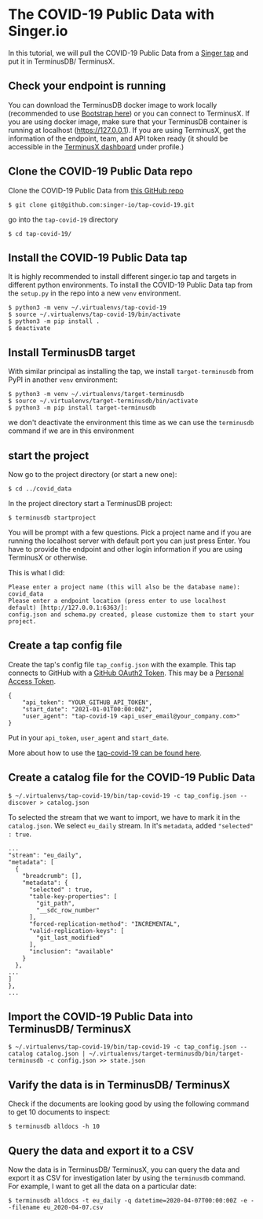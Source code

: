 # The COVID-19 Public Data with Singer.io

In this tutorial, we will pull the COVID-19 Public Data from a [Singer tap](https://www.singer.io/) and put it in TerminusDB/ TerminusX.

## Check your endpoint is running

You can download the TerminusDB docker image to work locally (recommended to use [Bootstrap here](https://github.com/terminusdb/terminusdb-bootstrap)) or you can connect to TerminusX. If you are using docker image, make sure that your TerminusDB container is running at localhost (https://127.0.0.1). If you are using TerminusX, get the information of the endpoint, team, and API token ready (it should be accessible in the [TerminusX dashboard](https://dashboard.terminusdb.com/) under profile.)

## Clone the COVID-19 Public Data repo

Clone the COVID-19 Public Data from [this GitHub repo](https://github.com/singer-io/tap-covid-19)

`$ git clone git@github.com:singer-io/tap-covid-19.git`

go into the `tap-covid-19` directory

`$ cd tap-covid-19/`

## Install the COVID-19 Public Data tap

It is highly recommended to install different singer.io tap and targets in different python environments. To install the COVID-19 Public Data tap from the `setup.py` in the repo into a new `venv` environment.

```
$ python3 -m venv ~/.virtualenvs/tap-covid-19
$ source ~/.virtualenvs/tap-covid-19/bin/activate
$ python3 -m pip install .
$ deactivate
```

## Install TerminusDB target

With similar principal as installing the tap, we install `target-terminusdb` from PyPI in another `venv` environment:

```
$ python3 -m venv ~/.virtualenvs/target-terminusdb
$ source ~/.virtualenvs/target-terminusdb/bin/activate
$ python3 -m pip install target-terminusdb
```

we don't deactivate the environment this time as we can use the `terminusdb` command if we are in this environment

## start the project

Now go to the project directory (or start a new one):

`$ cd ../covid_data`

In the project directory start a TerminusDB project:

`$ terminusdb startproject`

You will be prompt with a few questions. Pick a project name and if you are running the localhost server with default port you can just press Enter. You have to provide the endpoint and other login information if you are using TerminusX or otherwise.

This is what I did:

```
Please enter a project name (this will also be the database name): covid_data
Please enter a endpoint location (press enter to use localhost default) [http://127.0.0.1:6363/]:
config.json and schema.py created, please customize them to start your project.
```


## Create a tap config file

Create the tap's config file `tap_config.json` with the example. This tap connects to GitHub with a [GitHub OAuth2 Token](https://developer.github.com/v3/#authentication). This may be a [Personal Access Token](https://github.com/settings/tokens).

```
{
    "api_token": "YOUR_GITHUB_API_TOKEN",
    "start_date": "2021-01-01T00:00:00Z",
    "user_agent": "tap-covid-19 <api_user_email@your_company.com>"
}
```

Put in your `api_token`, `user_agent` and `start_date`.

More about how to use the [tap-covid-19 can be found here](https://github.com/singer-io/tap-covid-19/#quick-start).

## Create a catalog file for the COVID-19 Public Data

`$ ~/.virtualenvs/tap-covid-19/bin/tap-covid-19 -c tap_config.json --discover > catalog.json`

To selected the stream that we want to import, we have to mark it in the `catalog.json`. We select `eu_daily` stream. In it's `metadata`, added `"selected" : true`.

```
...
"stream": "eu_daily",
"metadata": [
  {
    "breadcrumb": [],
    "metadata": {
      "selected" : true,
      "table-key-properties": [
        "git_path",
        "__sdc_row_number"
      ],
      "forced-replication-method": "INCREMENTAL",
      "valid-replication-keys": [
        "git_last_modified"
      ],
      "inclusion": "available"
    }
  },
...
]
},
...
```

## Import the COVID-19 Public Data into TerminusDB/ TerminusX

`$ ~/.virtualenvs/tap-covid-19/bin/tap-covid-19 -c tap_config.json --catalog catalog.json | ~/.virtualenvs/target-terminusdb/bin/target-terminusdb -c config.json >> state.json`

## Varify the data is in TerminusDB/ TerminusX

Check if the documents are looking good by using the following command to get 10 documents to inspect:

`$ terminusdb alldocs -h 10`

## Query the data and export it to a CSV

Now the data is in TerminusDB/ TerminusX, you can query the data and export it as CSV for investigation later by using the `terminusdb` command. For example, I want to get all the data on a particular date:

`$ terminusdb alldocs -t eu_daily -q datetime=2020-04-07T00:00:00Z -e --filename eu_2020-04-07.csv`
